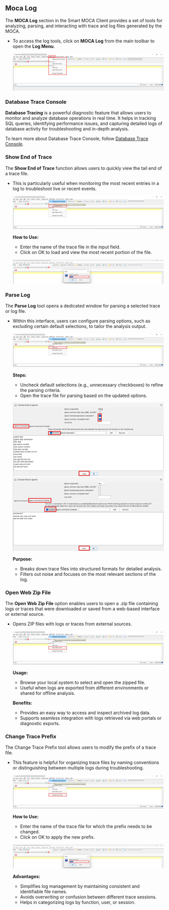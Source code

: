 ## Moca Log

The **MOCA Log** section in the Smart MOCA Client provides a set of tools for analyzing, parsing, and interacting with trace and log files generated by the MOCA.

- To access the log tools, click on **MOCA Log** from the main toolbar to open the **Log Menu**.

    ![Moca Trace14](./.attachments/Moca_log_1.png)

### Database Trace Console

**Database Tracing** is a powerful diagnostic feature that allows users to monitor and analyze database operations in real time. It helps in tracking SQL queries, identifying performance issues, and capturing detailed logs of database activity for troubleshooting and in-depth analysis.

To learn more about Database Trace Console, follow [Database Trace Console](./devops.md#database-trace-console).

### Show End of Trace
The **Show End of Trace** function allows users to quickly view the tail end of a trace file.

- This is particularly useful when monitoring the most recent entries in a log to troubleshoot live or recent events.

    ![Moca Log](./.attachments/moca_log_3.png)

    **How to Use:**
    
    - Enter the name of the trace file in the input field.
    - Click on OK to load and view the most recent portion of the file.

    ![Moca Log](./.attachments/moca_log_7.png)

### Parse Log
The **Parse Log** tool opens a dedicated window for parsing a selected trace or log file. 
- Within this interface, users can configure parsing options, such as excluding certain default selections, to tailor the analysis output.

    ![Moca Log](./.attachments/moca_log_4.png)

    **Steps:**
    - Uncheck default selections (e.g., unnecessary checkboxes) to refine the parsing criteria.
    - Open the trace file for parsing based on the updated options.

    ![Moca Trace3](./.attachments/traceenabled.png)
    ![Moca Trace4](./.attachments/Traceenabled2.png)

    **Purpose:**

    - Breaks down trace files into structured formats for detailed analysis.
    - Filters out noise and focuses on the most relevant sections of the log.


### Open Web Zip File

The **Open Web Zip File** option enables users to open a .zip file containing logs or traces that were downloaded or saved from a web-based interface or external source.

- Opens ZIP files with logs or traces from external sources.

    ![Moca Log](./.attachments/moca_log_5.png)

    **Usage:**

    - Browse your local system to select and open the zipped file.
    - Useful when logs are exported from different environments or shared for offline analysis.

    **Benefits:**

    - Provides an easy way to access and inspect archived log data.
    - Supports seamless integration with logs retrieved via web portals or diagnostic exports.


### Change Trace Prefix
The Change Trace Prefix tool allows users to modify the prefix of a trace file. 

- This feature is helpful for organizing trace files by naming conventions or distinguishing between multiple logs during troubleshooting.

    ![Moca Log](./.attachments/moca_log_6.png)

    **How to Use:**

    - Enter the name of the trace file for which the prefix needs to be changed.
    - Click on OK to apply the new prefix.

    ![Moca Log](./.attachments/moca_log_7.png)

    **Advantages:**

    - Simplifies log management by maintaining consistent and identifiable file names.
    - Avoids overwriting or confusion between different trace sessions.
    - Helps in categorizing logs by function, user, or session.

